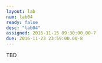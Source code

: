 ```yaml
---
layout: lab
num: lab04
ready: false
desc: "lab04"
assigned: 2016-11-15 09:30:00.00-7
due: 2016-11-23 23:59:00.00-8
---
```

TBD